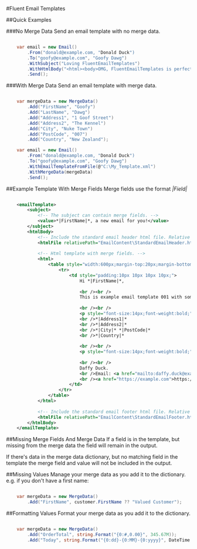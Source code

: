 ﻿#Fluent Email Templates

##Quick Examples

###No Merge Data
Send an email template with no merge data.

```c#

    var email = new Email()
        .From("donald@example.com, "Donald Duck")
        .To("goofy@example.com", "Goofy Dawg")
        .WithSubject("Loving FluentEmailTemplates")
        .WithHtmlBody("<html><body>OMG, FluentEmailTemplates is perfect!</body></html>")
        .Send();

```

###With Merge Data
Send an email template with merge data.

```c#

    var mergeData = new MergeData()
        .Add("FirstName", "Goofy")
        .Add("LastName", "Dawg")
        .Add("Address1", "1 Goof Street")
        .Add("Address2", "The Kennel")
        .Add("City", "Nuke Town")
        .Add("PostCode", "007")
        .Add("Country", "New Zealand");

    var email = new Email()
        .From("donald@example.com, "Donald Duck")
        .To("goofy@example.com", "Goofy Dawg")
        .WithEmailTemplateFromFile(@"C:\My_Template.xml")
        .WithMergeData(mergeData)
        .Send();

```

##Example Template With Merge Fields
Merge fields use the format *|Field|*

```xml

    <emailTemplate>
        <subject>
            <!-- The subject can contain merge fields. -->
            <value>*|FirstName|*, a new email for you!</value>
        </subject>
        <htmlBody>
            <!-- Include the standard email header html file. Relative path is appended to the app setting "FluentEmailTemplatesFilePath". -->
            <htmlFile relativePath="EmailContent\StandardEmailHeader.html" />
        
            <!-- Html template with merge fields. -->
            <html>
                <table style="width:600px;margin-top:20px;margin-bottom:20px;">
                    <tr>
                        <td style="padding:10px 10px 10px 10px;">
                            Hi *|FirstName|*,
                            
                            <br /><br />
                            This is example email template 001 with some basic merge fields. Nothing too fancy.
                                
                            <br /><br />
                            <p style="font-size:14px;font-weight:bold;">Your address details:</p>
                            <br />*|Address1|*
                            <br />*|Address2|*
                            <br />*|City|* *|PostCode|*
                            <br />*|Country|*
                            
                            <br /><br />
                            <p style="font-size:14px;font-weight:bold;">Thank you for your enquiry.</p>
                            
                            <br /><br />
                            Daffy Duck.
                            <br />Email: <a href="mailto:daffy.duck@example.com">daffy.duck@example.com</a>
                            <br /><a href="https://example.com">https://example.com</a>
                        </td>
                    </tr>
                </table>
            </html>
        
            <!-- Include the standard email footer html file. Relative path is appended to the app setting "FluentEmailTemplatesFilePath". -->
            <htmlFile relativePath="EmailContent\StandardEmailFooter.html" />
        </htmlBody>
    </emailTemplate>

```

##Missing Merge Fields And Merge Data
If a field is in the template, but missing from the merge data the field will
remain in the output.

If there's data in the merge data dictionary, but no matching field in the template
the merge field and value will not be included in the output.

##Missing Values
Manage your merge data as you add it to the dictionary. e.g. if you don't have a first name:

```c#

    var mergeData = new MergeData()
        .Add("FirstName", customer.FirstName ?? "Valued Customer");

```

##Formatting Values
Format your merge data as you add it to the dictionary.

```c#

    var mergeData = new MergeData()
        .Add("OrderTotal", string.Format("{0:#,0.00}", 345.67M));
        .Add("Today", string.Format("{0:dd}-{0:MM}-{0:yyyy}", DateTime.Now));

```

